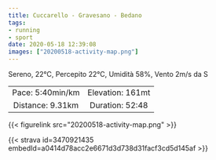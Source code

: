 ```yaml
---
title: Cuccarello - Gravesano - Bedano
tags:
- running
- sport
date: 2020-05-18 12:39:08
images: ["20200518-activity-map.png"]
---
```


Sereno, 22°C, Percepito 22°C, Umidità 58%, Vento 2m/s da S

| | |
| :-: | :-: |
| Pace: 5:40min/km | Elevation: 161mt |
| Distance: 9.31km | Duration: 52:48 |



{{< figurelink src="20200518-activity-map.png" >}}


{{< strava id=3470921435 embedId=a0414d78acc2e6671d3d738d31facf3cd5d145af >}}
